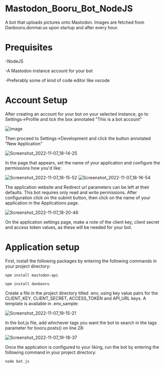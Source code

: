 # Mastodon_Booru_Bot_NodeJS
A bot that uploads pictures onto Mastodon. Images are fetched from Danbooru.donmai.us upon startup and after every hour.

# Prequisites
-NodeJS

-A Mastodon instance account for your bot

-Preferably some of kind of code editor like vscode

# Account Setup
After creating an account for your bot on your selected instance, go to Settings->Profile and tick the box annotated "This is a bot account"

![image](https://user-images.githubusercontent.com/117674960/200384007-f70170ed-9190-4211-90c6-c0a8615880a6.png)

Then proceed to Settings->Development and click the button annotated "New Application"

![Screenshot_2022-11-07_18-14-25](https://user-images.githubusercontent.com/117674960/200384474-b27708bb-c34a-4fa2-8b7e-04c545fdf981.jpg)

In the page that appears, set the name of your application and configure the permissions how you'd like:

![Screenshot_2022-11-07_18-15-52](https://user-images.githubusercontent.com/117674960/200384774-c152c374-1020-4207-8b5d-baf3df3e0c73.jpg)
![Screenshot_2022-11-07_18-16-54](https://user-images.githubusercontent.com/117674960/200384895-39192738-fd20-4412-94d4-7b927075931b.jpg)

The application website and Redirect url parameters can be left at their defaults. This bot requires only read and write permissions.
After configuration click on the submit button, then click on the name of your application in the Applications page.

![Screenshot_2022-11-07_18-20-46](https://user-images.githubusercontent.com/117674960/200385880-55b45f0e-0217-4dc0-a8de-86980159b838.jpg)

On the application settings page, make a note of the client key, client secret and access token values, as these will be needed for your bot.

# Application setup
First, install the following packages by entering the following commands in your project directory:

```
npm install mastodon-api

npm install danbooru
```

Create a file in the project directory titled .env, using key value pairs for the CLIENT_KEY, CLIENT_SECRET, ACCESS_TOKEN and API_URL keys.
A template is available in .env_sample:

![Screenshot_2022-11-07_19-15-21](https://user-images.githubusercontent.com/117674960/200395453-abbacdc3-150a-4b92-a1cf-ce42ded6b9c0.jpg)

In the bot.js file, add whichever tags you want the bot to search in the tags parameter for booru.posts() on line 28:

![Screenshot_2022-11-07_19-18-37](https://user-images.githubusercontent.com/117674960/200395831-2bebd4a6-00f0-421c-bba3-2645a5d930f6.jpg)

Once the application is configured to your liking, run the bot by entering the following command in your project directory:

```node bot.js```

